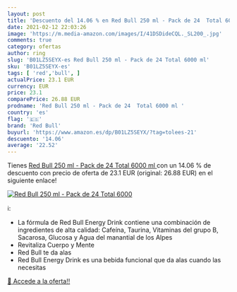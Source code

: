 ```yaml
---
layout: post
title: 'Descuento del 14.06 % en Red Bull 250 ml - Pack de 24  Total 6000'
date: 2021-02-12 22:03:26
image: 'https://m.media-amazon.com/images/I/41DSDideCQL._SL200_.jpg'
comments: true
category: ofertas
author: ring
slug: 'B01LZ5SEYX-es Red Bull 250 ml - Pack de 24 Total 6000 ml'
sku: 'B01LZ5SEYX-es'
tags: [ 'red','bull', ]
actualPrice: 23.1 EUR
currency: EUR
price: 23.1
comparePrice: 26.88 EUR
prodname: 'Red Bull 250 ml - Pack de 24  Total 6000 ml '
country: 'es'
flag: '🇪🇸'
brand: 'Red Bull'
buyurl: 'https://www.amazon.es/dp/B01LZ5SEYX/?tag=tolees-21'
descuento: '14.06'
average: '22.52'
---
```


Tienes [Red Bull 250 ml - Pack de 24  Total 6000 ml ](https://www.amazon.es/dp/B01LZ5SEYX/?tag=tolees-21) con un 14.06 % de descuento con precio de oferta de 23.1 EUR (original: 26.88 EUR) en el siguiente enlace!

[![Red Bull 250 ml - Pack de 24  Total 6000](https://m.media-amazon.com/images/I/41DSDideCQL._SL200_.jpg)](https://www.amazon.es/dp/B01LZ5SEYX/?tag=tolees-21)

ℹ️:

- La fórmula de Red Bull Energy Drink contiene una combinación de ingredientes de alta calidad: Cafeína, Taurina, Vitaminas del grupo B, Sacarosa, Glucosa y Agua del manantial de los Alpes
- Revitaliza Cuerpo y Mente
- Red Bull te da alas
- Red Bull Energy Drink es una bebida funcional que da alas cuando las necesitas

[🛒 Accede a la oferta!!](https://www.amazon.es/dp/B01LZ5SEYX/?tag=tolees-21)
